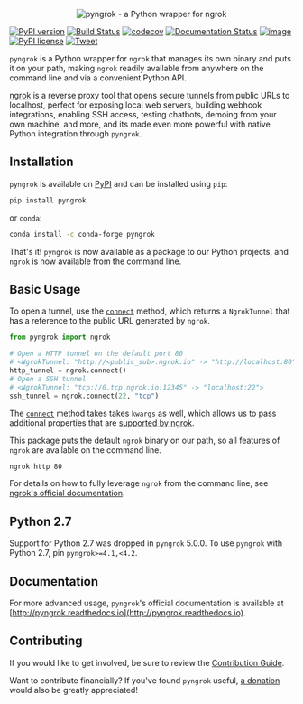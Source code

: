 <p align="center"><img alt="pyngrok - a Python wrapper for ngrok" src="https://pyngrok.readthedocs.io/en/latest/_images/logo.png" /></p>

[![PyPI version](https://badge.fury.io/py/pyngrok.svg)](https://badge.fury.io/py/pyngrok)
[![Build Status](https://travis-ci.org/alexdlaird/pyngrok.svg?branch=master)](https://travis-ci.org/alexdlaird/pyngrok)
[![codecov](https://codecov.io/gh/alexdlaird/pyngrok/branch/master/graph/badge.svg)](https://codecov.io/gh/alexdlaird/pyngrok)
[![Documentation Status](https://readthedocs.org/projects/pyngrok/badge/?version=latest)](https://pyngrok.readthedocs.io/en/latest/?badge=latest)
[![image](https://img.shields.io/pypi/pyversions/pyngrok.svg)](https://pypi.org/project/pyngrok/)
[![PyPI license](https://img.shields.io/pypi/l/pyngrok.svg)](https://pypi.org/project/pyngrok/)
[![Tweet](https://img.shields.io/twitter/url/http/shields.io.svg?style=social)](https://twitter.com/intent/tweet?text=Check+out+%23pyngrok%2C+a+Python+wrapper+for+%23ngrok+that+lets+you+programmatically+open+secure+%23tunnels+to+local+web+servers%2C+build+%23webhook+integrations%2C+enable+SSH+access%2C+test+chatbots%2C+demo+from+your+own+machine%2C+and+more.%0D%0A%0D%0A&url=https://github.com/alexdlaird/pyngrok&via=alexdlaird)

`pyngrok` is a Python wrapper for `ngrok` that manages its own binary and puts
it on your path, making `ngrok` readily available from anywhere on the command line and via a
convenient Python API.

[ngrok](https://ngrok.com) is a reverse proxy tool that opens secure tunnels from public URLs to localhost, perfect
for exposing local web servers, building webhook integrations, enabling SSH access, testing chatbots, demoing from
your own machine, and more, and its made even more powerful with native Python integration through `pyngrok`.

## Installation

`pyngrok` is available on [PyPI](https://pypi.org/project/pyngrok/) and can be installed
using `pip`:

```sh
pip install pyngrok
```

or `conda`:

```sh
conda install -c conda-forge pyngrok
```

That's it! `pyngrok` is now available as a package to our Python projects, and `ngrok` is now available from
the command line.

## Basic Usage

To open a tunnel, use the [`connect`](https://pyngrok.readthedocs.io/en/latest/api.html#pyngrok.ngrok.connect) method,
which returns a `NgrokTunnel` that has a reference to the public URL generated by `ngrok`.

```python
from pyngrok import ngrok

# Open a HTTP tunnel on the default port 80
# <NgrokTunnel: "http://<public_sub>.ngrok.io" -> "http://localhost:80">
http_tunnel = ngrok.connect()
# Open a SSH tunnel
# <NgrokTunnel: "tcp://0.tcp.ngrok.io:12345" -> "localhost:22">
ssh_tunnel = ngrok.connect(22, "tcp")
```

The [`connect`](https://pyngrok.readthedocs.io/en/latest/api.html#pyngrok.ngrok.connect) method takes takes `kwargs` as
well, which allows us to pass additional properties that are [supported by ngrok](https://ngrok.com/docs#tunnel-definitions).

This package puts the default `ngrok` binary on our path, so all features of `ngrok` are
available on the command line.

```sh
ngrok http 80
```

For details on how to fully leverage `ngrok` from the command line, see [ngrok's official documentation](https://ngrok.com/docs).

## Python 2.7

Support for Python 2.7 was dropped in `pyngrok` 5.0.0. To use `pyngrok` with Python 2.7, pin `pyngrok>=4.1,<4.2`.

## Documentation

For more advanced usage, `pyngrok`'s official documentation is available at [http://pyngrok.readthedocs.io](http://pyngrok.readthedocs.io).

## Contributing

If you would like to get involved, be sure to review the [Contribution Guide](https://github.com/alexdlaird/pyngrok/blob/master/CONTRIBUTING.rst).

Want to contribute financially? If you've found `pyngrok` useful, [a donation](https://www.paypal.me/alexdlaird>) would
also be greatly appreciated!
